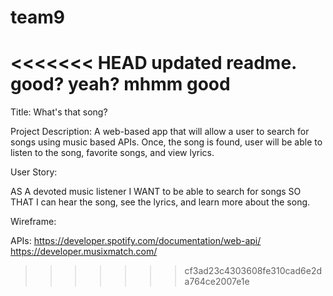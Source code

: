 # team9

<<<<<<< HEAD
updated readme. good? yeah? mhmm good
=======
Title: What's that song? 


Project Description: 
    A web-based app that will allow a user to search for songs using music based APIs. Once, the song is found, user will be able to listen to the song, favorite songs, and view lyrics.

User Story: 

AS A devoted music listener
I WANT to be able to search for songs 
SO THAT I can hear the song, see the lyrics, and learn more about the song.

Wireframe: 





APIs: 
https://developer.spotify.com/documentation/web-api/
https://developer.musixmatch.com/ 






>>>>>>> cf3ad23c4303608fe310cad6e2da764ce2007e1e
